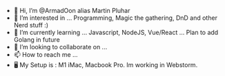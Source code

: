- 👋 Hi, I’m @ArmadOon alias Martin Pluhar
- 👀 I’m interested in ... Programming, Magic the gathering, DnD and other Nerd stuff :)
- 🌱 I’m currently learning ... Javascript, NodeJS, Vue/React ... Plan to add Golang in future
- 💞️ I’m looking to collaborate on ...
- 📫 How to reach me ... 
- 🖥 My Setup is : M1 iMac, Macbook Pro. Im working in Webstorm.
<!---
ArmadOon/ArmadOon is a ✨ special ✨ repository because its `README.md` (this file) appears on your GitHub profile.
You can click the Preview link to take a look at your changes.
--->
